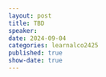 ```yaml
---
layout: post
title: TBD
speaker:
date: 2024-09-04
categories: learnalco2425
published: true
show-date: true
---
```

